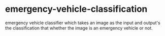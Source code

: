 # emergency-vehicle-classification
 emergency vehicle classifier which takes an image as the input and output's the classification that whether the image is an emergency vehicle or not.
